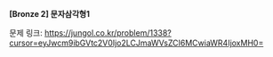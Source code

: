 **[Bronze 2] 문자삼각형1**

문제 링크: https://jungol.co.kr/problem/1338?cursor=eyJwcm9ibGVtc2V0Ijo2LCJmaWVsZCI6MCwiaWR4IjoxMH0=
